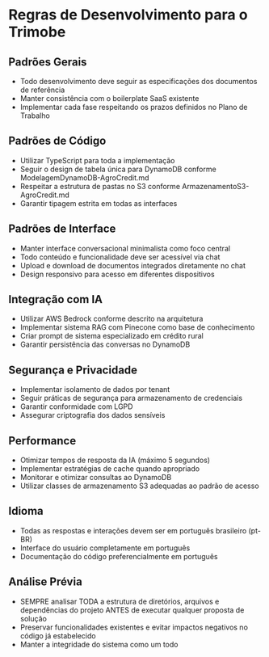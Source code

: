 # Regras de Desenvolvimento para o Trimobe

## Padrões Gerais
- Todo desenvolvimento deve seguir as especificações dos documentos de referência
- Manter consistência com o boilerplate SaaS existente
- Implementar cada fase respeitando os prazos definidos no Plano de Trabalho

## Padrões de Código
- Utilizar TypeScript para toda a implementação
- Seguir o design de tabela única para DynamoDB conforme ModelagemDynamoDB-AgroCredit.md
- Respeitar a estrutura de pastas no S3 conforme ArmazenamentoS3-AgroCredit.md
- Garantir tipagem estrita em todas as interfaces

## Padrões de Interface
- Manter interface conversacional minimalista como foco central
- Todo conteúdo e funcionalidade deve ser acessível via chat
- Upload e download de documentos integrados diretamente no chat
- Design responsivo para acesso em diferentes dispositivos

## Integração com IA
- Utilizar AWS Bedrock conforme descrito na arquitetura
- Implementar sistema RAG com Pinecone como base de conhecimento
- Criar prompt de sistema especializado em crédito rural
- Garantir persistência das conversas no DynamoDB

## Segurança e Privacidade
- Implementar isolamento de dados por tenant
- Seguir práticas de segurança para armazenamento de credenciais
- Garantir conformidade com LGPD
- Assegurar criptografia dos dados sensíveis

## Performance
- Otimizar tempos de resposta da IA (máximo 5 segundos)
- Implementar estratégias de cache quando apropriado
- Monitorar e otimizar consultas ao DynamoDB
- Utilizar classes de armazenamento S3 adequadas ao padrão de acesso

## Idioma
- Todas as respostas e interações devem ser em português brasileiro (pt-BR)
- Interface do usuário completamente em português
- Documentação do código preferencialmente em português

## Análise Prévia
- SEMPRE analisar TODA a estrutura de diretórios, arquivos e dependências do projeto ANTES de executar qualquer proposta de solução
- Preservar funcionalidades existentes e evitar impactos negativos no código já estabelecido
- Manter a integridade do sistema como um todo

